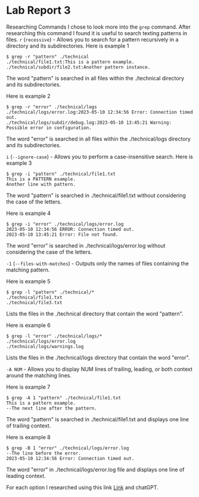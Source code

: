 # Lab Report 3

Researching Commands
I chose to look more into the `grep` command.
After researching this command I found it is useful to search texting patterns in files.
`r` (`recessive`) - Allows you to search for a pattern recursively in a directory and its subdirectories.
Here is example 1 
```
$ grep -r "pattern" ./technical
./technical/file1.txt:This is a pattern example.
./technical/subdir/file2.txt:Another pattern instance.
```
 The word "pattern" is searched in all files within the ./technical directory and its subdirectories.

Here is example 2
```
$ grep -r "error" ./technical/logs
./technical/logs/error.log:2023-05-10 12:34:56 Error: Connection timed out.
./technical/logs/subdir/debug.log:2023-05-10 13:45:21 Warning: Possible error in configuration.
```
The word "error" is searched in all files within the ./technical/logs directory and its subdirectories.

`i` (`--ignore-case`) - Allows you to perform a case-insensitive search.
Here is example 3
```
$ grep -i "pattern" ./technical/file1.txt
This is a PATTERN example.
Another line with pattern.
```
The word "pattern" is searched in ./technical/file1.txt without considering the case of the letters.

Here is example 4
```
$ grep -i "error" ./technical/logs/error.log
2023-05-10 12:34:56 ERROR: Connection timed out.
2023-05-10 13:45:21 Error: File not found.
```
The word "error" is searched in ./technical/logs/error.log without considering the case of the letters.

`-1` (`--files-with-matches`) - Outputs only the names of files containing the matching pattern.

Here is example 5
```
$ grep -l "pattern" ./technical/*
./technical/file1.txt
./technical/file3.txt
```
Lists the files in the ./technical directory that contain the word "pattern".

Here is example 6
```
$ grep -l "error" ./technical/logs/*
./technical/logs/error.log
./technical/logs/warnings.log
```
Lists the files in the ./technical/logs directory that contain the word "error".

`-A NUM` - Allows you to display NUM lines of trailing, leading, or both context around the matching lines.

Here is example 7
```
$ grep -A 1 "pattern" ./technical/file1.txt
This is a pattern example.
--The next line after the pattern.
```
The word "pattern" is searched in ./technical/file1.txt and displays one line of trailing context.

Here is example 8
```
$ grep -B 1 "error" ./technical/logs/error.log
--The line before the error.
2023-05-10 12:34:56 Error: Connection timed out.
```
The word "error" in ./technical/logs/error.log file and displays one line of leading context.

For each option I researched using this link [Link](https://www.gnu.org/software/grep/manual/grep.html) and chatGPT.







